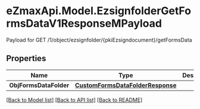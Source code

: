# eZmaxApi.Model.EzsignfolderGetFormsDataV1ResponseMPayload
Payload for GET /1/object/ezsignfolder/{pkiEzsigndocument}/getFormsData

## Properties

Name | Type | Description | Notes
------------ | ------------- | ------------- | -------------
**ObjFormsDataFolder** | [**CustomFormsDataFolderResponse**](CustomFormsDataFolderResponse.md) |  | 

[[Back to Model list]](../README.md#documentation-for-models) [[Back to API list]](../README.md#documentation-for-api-endpoints) [[Back to README]](../README.md)

